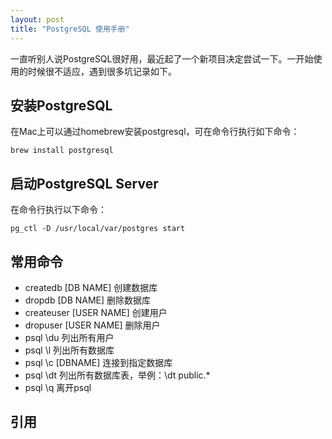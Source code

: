```yaml
---
layout: post
title: "PostgreSQL 使用手册"
---
```

一直听别人说PostgreSQL很好用，最近起了一个新项目决定尝试一下。一开始使用的时候很不适应，遇到很多坑记录如下。

## 安装PostgreSQL
在Mac上可以通过homebrew安装postgresql，可在命令行执行如下命令：
```
brew install postgresql
```
## 启动PostgreSQL Server
在命令行执行以下命令：
```
pg_ctl -D /usr/local/var/postgres start
```
## 常用命令
* createdb [DB NAME] 创建数据库
* dropdb [DB NAME] 删除数据库
* createuser [USER NAME] 创建用户
* dropuser [USER NAME] 删除用户
* psql \du 列出所有用户
* psql \l 列出所有数据库
* psql \c [DBNAME] 连接到指定数据库
* psql \dt 列出所有数据库表，举例：\dt public.*
* psql \q 离开psql

## 引用
